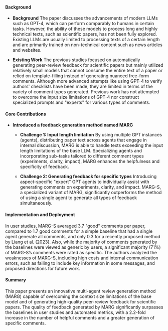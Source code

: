#### Background
- **Background**
The paper discusses the advancements of modern LLMs such as GPT-4, which can perform comparably to humans in certain tasks. However, the ability of these models to process long and highly technical texts, such as scientific papers, has not been fully explored. Existing LLMs are usually limited to processing texts of a certain length and are primarily trained on non-technical content such as news articles and websites.

- **Existing Work**
The previous studies focused on automatically generating peer-review feedback for scientific papers but mainly utilized relatively small models that cannot consume the entire text of a paper or relied on template-filling instead of generating nuanced free-form comments. Although more advanced attempts like using GPT-4 to verify authors' checklists have been made, they are limited in terms of the variety of comment types generated. Previous work has not attempted to overcome the input size limitations of GPT-4 nor construct specialized prompts and "experts" for various types of comments.

#### Core Contributions
  - **Introduced a feedback generation method named MARG**
    - **Challenge 1: Input length limitation**
      By using multiple GPT instances (agents), distributing paper text across agents that engage in internal discussion, MARG is able to handle texts exceeding the input length limitations of the base LLM. Specializing agents and incorporating sub-tasks tailored to different comment types (experiments, clarity, impact), MARG enhances the helpfulness and specificity of feedback.
  
    - **Challenge 2: Generating feedback for specific types**
      Introducing aspect-specific "expert" GPT agents to individually assist with generating comments on experiments, clarity, and impact. MARG-S, a specialized variant of MARG, significantly outperforms the method of using a single agent to generate all types of feedback simultaneously.
  
#### Implementation and Deployment
In user studies, MARG-S averaged 3.7 "good" comments per paper, compared to 1.7 good comments for a simple baseline that had a single agent generate all comments, and only 0.3 for a recently proposed method by Liang et al. (2023). Also, while the majority of comments generated by the baselines were viewed as generic by users, a significant majority (71%) of MARG-S’s comments were rated as specific. The authors analyzed the weaknesses of MARG-S, including high costs and internal communication errors, such as failing to include key information in some messages, and proposed directions for future work.

#### Summary
This paper presents an innovative multi-agent review generation method (MARG) capable of overcoming the context size limitations of the base model and of generating high-quality peer-review feedback for scientific papers. The quality of feedback generated by MARG significantly surpasses the baselines in user studies and automated metrics, with a 2.2-fold increase in the number of helpful comments and a greater generation of specific comments.